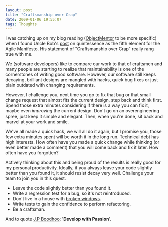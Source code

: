 ```yaml
---
layout: post
title: "Craftsmanship over Crap"
date: 2009-01-06 19:55:07
tags: Thoughts
---
```


I was catching up on my blog reading ([ObjectMentor](http://blog.objectmentor.com/) to be more specific) when I found Uncle Bob's [post](http://blog.objectmentor.com/articles/2008/08/14/quintessence-the-fifth-element-for-the-agile-manifesto) on quintessence as the fifth element for the Agile Manifesto. His statement of "Craftsmanship over Crap" really rang true with me. 
 
We (software developers) like to compare our work to that of craftsmen and many people are starting to realize that maintainability is one of the cornerstones of writing good software. However, our software still keeps decaying, brilliant designs are mangled with hacks, quick bug fixes or just plain outdated with changing requirements.
 
However, I challenge you, next time you go to fix that bug or that small change request that almost fits the current design, step back and think first. Spend those extra minutes considering if there is a way you can fix it, maybe even *improving* the current design. Don't go on an overengineering spree, just keep it simple and elegant. Then, when you're done, sit back and marvel at your work and smile.
 
We've all made a quick hack, we will all do it again, but I promise you, those few extra minutes spent will be worth it in the long run. Technical debt has high interests. How often have you made a quick change while thinking (or even better made a comment) that you will come back and fix it later. How often have you forgotten?
 
Actively thinking about this and being proud of the results is really good for my personal productivity. Ideally, if you always leave your code slightly better than you found it, it should resist decay very well. Challenge your team to join you in this quest.
 
- Leave the code slightly better than you found it.
- Write a regression test for a bug, so it's not reintroduced. 
- Don't live in a house with [broken windows](http://www.pragprog.com/the-pragmatic-programmer/extracts/software-entropy).
- Write tests to gain the confidence to perform refactoring.
- Be a craftsman.
 
And to quote [J.P Boodhoo](http://blog.jpboodhoo.com/): '**Develop with Passion**'.
